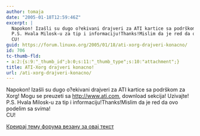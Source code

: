 ```yaml
---
author: tomaja
date: "2005-01-18T12:59:46Z"
excerpt: |
  Napokon! Izašli su dugo o?ekivani drajveri za ATI kartice sa podrškom za Xorg! Mogu se preuzeti sa <a href="http://www.ati.com">http://www.ati.com</a>, download sekcija! Uzivajte!<br />
  P.S. Hvala Milosk-u za tip i informaciju!Thanks!Mislim da je red da ovo podelim sa svima!
  CU!
guid: https://forum.linuxo.org/2005/01/18/ati-xorg-drajveri-konacno/
id: 706
tc-thumb-fld:
- a:2:{s:9:"_thumb_id";b:0;s:11:"_thumb_type";s:10:"attachment";}
title: ATI-Xorg drajveri konacno!
url: /ati-xorg-drajveri-konacno/
---
```

Napokon! Izašli su dugo o?ekivani drajveri za ATI kartice sa podrškom za Xorg! Mogu se preuzeti sa <http://www.ati.com>, download sekcija! Uzivajte!  
P.S. Hvala Milosk-u za tip i informaciju!Thanks!Mislim da je red da ovo podelim sa svima!  
CU! <!--break-->

[Креирај тему форума везану за овај текст](https://linuxo.org/nova-tema-na-forumu/?se_pid=706)